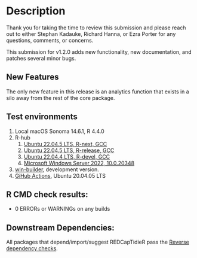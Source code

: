 # Description

Thank you for taking the time to review this submission and please reach out to either Stephan Kadauke, Richard Hanna, or Ezra Porter for any questions, comments, or concerns.

This submission for v1.2.0 adds new functionality, new documentation, and patches several minor bugs.

## New Features

The only new feature in this release is an analytics function that exists in a silo away from the rest of the core package.

## Test environments

1.  Local macOS Sonoma 14.6.1, R 4.4.0
2.  R-hub
    1.  [Ubuntu 22.04.5 LTS, R-next, GCC](https://github.com/CHOP-CGTInformatics/REDCapTidieR/actions/runs/11486785018/job/31969845126)
    2.  [Ubuntu 22.04.5 LTS, R-release, GCC](https://github.com/CHOP-CGTInformatics/REDCapTidieR/actions/runs/11486785018/job/31969845814)
    3.  [Ubuntu 22.04.4 LTS, R-devel, GCC](https://github.com/CHOP-CGTInformatics/REDCapTidieR/actions/runs/11486785018/job/31969845504)
    4.  [Microsoft Windows Server 2022, 10.0.20348](https://github.com/CHOP-CGTInformatics/REDCapTidieR/actions/runs/11486785018/job/31969846106)
3.  [win-builder](https://win-builder.r-project.org/OQCea7cbW815/), development version.
4.  [GiHub Actions](https://github.com/CHOP-CGTInformatics/REDCapTidieR/actions), Ubuntu 20.04.05 LTS

## R CMD check results:

-   0 ERRORs or WARNINGs on any builds

## Downstream Dependencies:

All packages that depend/import/suggest REDCapTidieR pass the [Reverse dependency checks](https://github.com/CHOP-CGTInformatics/REDCapTidieR/actions/runs/11486797194).
